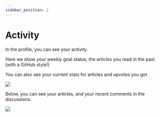 ```yaml
---
sidebar_position: 2
---
```


# Activity

In the profile, you can see your activity.

Here we show your weekly goal status, the articles you read in the past (with a GitHub style!)

You can also see your current stats for articles and upvotes you got

![](https://daily-now-res.cloudinary.com/image/upload/v1637591673/docs/911-dd18bd332f44a86a9c3c10e2f5abe5e5e497723a.png)

Below, you can see your articles, and your recent comments in the discussions.

![](https://daily-now-res.cloudinary.com/image/upload/v1636632978/docs/activity.svg)
